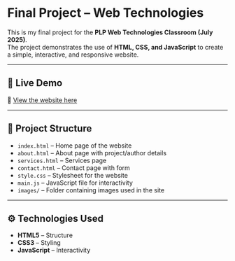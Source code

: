 # Final Project – Web Technologies

This is my final project for the **PLP Web Technologies Classroom (July 2025)**.  
The project demonstrates the use of **HTML, CSS, and JavaScript** to create a simple, interactive, and responsive website.

---

## 🚀 Live Demo
🔗 [View the website here](https://kendi-sally.github.io/plp-webtechnologies-classroom-july2025-july-2025-final-project-and-deployment-Final-Project-and-Depl/)

---

## 📂 Project Structure
- `index.html` – Home page of the website  
- `about.html` – About page with project/author details  
- `services.html` – Services page  
- `contact.html` – Contact page with form  
- `style.css` – Stylesheet for the website  
- `main.js` – JavaScript file for interactivity  
- `images/` – Folder containing images used in the site  

---

## ⚙️ Technologies Used
- **HTML5** – Structure  
- **CSS3** – Styling  
- **JavaScript** – Interactivity  

